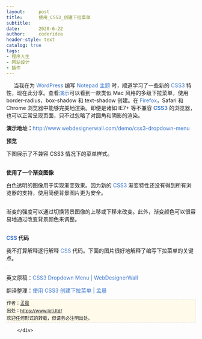 ```yaml
---
layout:     post
title:      使用_CSS3_创建下拉菜单
subtitle:   
date:       2020-6-22
author:     coderidea
header-style: text
catalog: true
tags:
- 程序人生
- 网站设计
- 插件
--- 
```

<div class="postBody">
			<div id="cnblogs_post_body" class="blogpost-body"><p style="margin-left:0px;">     当我在为 <span class="bm_keywordlink"><a href="http://www.webdesignerwall.com/tag/wordpress" style="color:#3975ce;text-decoration:none;">WordPress</a></span> 编写 <a href="http://www.ndesign-studio.com/wp-themes/notepad" style="color:#3975ce;text-decoration:none;">Notepad 主题</a> 时，顺道学习了一些新的 <span class="bm_keywordlink"><a href="http://www.webdesignerwall.com/tag/css3" style="color:#3975ce;text-decoration:none;">CSS3</a></span> 特性，现在此分享。查看<a href="http://www.webdesignerwall.com/demo/css3-dropdown-menu/" style="color:#3975ce;text-decoration:none;">演示</a>可以看到一款类似 Mac 风格的多级下拉菜单，使用 border-radius，box-shadow 和 text-shadow 创建。在 <span class="bm_keywordlink"><a href="http://www.webdesignerwall.com/tag/firefox" style="color:#3975ce;text-decoration:none;">Firefox</a></span>，Safari 和 Chrome 浏览器中能够完美地渲染。即便是诸如 IE7+ 等不兼容 <strong><span class="bm_keywordlink"><span style="color:#3975ce;">CSS3</span><a href="http://www.webdesignerwall.com/tag/css3"></a></span></strong> 的浏览器，也可以正常呈现页面，只不过忽略了对圆角和阴影的渲染。</p>
<p style="margin-left:0px;"><strong style="font-style:normal;font-weight:bold;">演示地址：</strong><a href="http://www.webdesignerwall.com/demo/css3-dropdown-menu" style="color:#3975ce;text-decoration:none;">http://www.webdesignerwall.com/demo/css3-dropdown-menu</a></p>
<p style="margin-left:0px;"><strong style="font-style:normal;font-weight:bold;">预览</strong></p>
<p style="margin-left:0px;">下图展示了不兼容 <span class="bm_keywordlink">CSS3</span> 情况下的菜单样式。</p>
<p style="margin-left:0px;"><img src="http://www.webdesignerwall.com/wp-content/uploads/2010/02/different-preview.gif" alt="" style="border-style:solid;border-color:#e9e9e9;border-width:1px;" /></p>
<p style="margin-left:0px;"><strong style="font-style:normal;font-weight:bold;">使用了一个渐变图像</strong></p>
<p style="margin-left:0px;">白色透明的图像用于实现渐变效果。因为新的 <span class="bm_keywordlink"><a href="http://www.webdesignerwall.com/tag/css3" style="color:#3975ce;text-decoration:none;">CSS3</a></span> 渐变特性还没有得到所有浏览器的支持，使用简便背景图片更为安全。</p>
<p style="margin-left:0px;"><img src="http://www.webdesignerwall.com/wp-content/uploads/2010/02/gradient-image.gif" alt="" style="border-style:solid;border-color:#e9e9e9;border-width:1px;" /></p>
<p style="margin-left:0px;">渐变的强度可以通过切换背景图像的上移或下移来改变。此外，渐变颜色可以很容易地通过改变背景颜色来调整。</p>
<p style="margin-left:0px;"><img src="http://www.webdesignerwall.com/wp-content/uploads/2010/02/gradient-color-image.gif" alt="" style="border-style:solid;border-color:#e9e9e9;border-width:1px;" /></p>
<p style="margin-left:0px;"><strong style="font-style:normal;font-weight:bold;"><span class="bm_keywordlink"><a href="http://www.webdesignerwall.com/tag/css" style="color:#3975ce;text-decoration:none;">CSS</a></span> 代码</strong></p>
<p style="margin-left:0px;">我不打算解释逐行解释 <span class="bm_keywordlink"><a href="http://www.webdesignerwall.com/tag/css" style="color:#3975ce;text-decoration:none;">CSS</a></span> 代码。下面的图片很好地解释了编写下拉菜单的关键点。</p>
<p style="margin-left:0px;"><img src="http://www.webdesignerwall.com/wp-content/uploads/2010/02/menu-css.gif" alt="" style="border-style:solid;border-color:#e9e9e9;border-width:1px;" /><br /><img src="http://www.webdesignerwall.com/wp-content/uploads/2010/02/code-explanation.gif" alt="" style="border-style:solid;border-color:#e9e9e9;border-width:1px;" /></p>
<p style="margin-left:0px;">英文原稿：<a href="http://www.webdesignerwall.com/tutorials/css3-dropdown-menu/" style="color:#3975ce;text-decoration:none;">CSS3 Dropdown Menu | WebDesignerWall</a></p>
<p style="margin-left:0px;"><a href="http://www.webdesignerwall.com/tutorials/css3-dropdown-menu/" style="color:#3975ce;text-decoration:none;"></a>翻译整理：<span style="color:#3975ce;"><a href="https://www.leti.ltd/archive/2011/10/01/2196974.html%20" style="color:#3975ce;text-decoration:none;">使用 CSS3 创建下拉菜单</a> | <a href="https://www.leti.ltd/" style="color:#3975ce;text-decoration:none;">孟晨</a></span></p>


<div id="ckepop">
<div></div>
<div style="clear:both;"></div>
</div>
<div>
<p id="PSignature" style="line-height:20px;background:#FFFAEA no-repeat 2% 50%;font-size:12px;border:#e0e0e0 1px dashed;">作者：<a href="https://www.leti.ltd/">孟晨</a> <br /> 出处：<a href="https://www.leti.ltd/">https://www.leti.ltd/</a> <br />欢迎任何形式的转载，但请务必注明出处。</p>
</div></div><div id="MySignature"></div>
<div class="clear"></div>
<div id="blog_post_info_block">
<div id="BlogPostCategory"></div>
<div id="EntryTag"></div>
<div id="blog_post_info">
</div>
<div class="clear"></div>
<div id="post_next_prev"></div>
</div>


		</div>